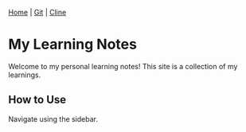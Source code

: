 [Home](README.md) | [Git](docs/git.md) | [Cline](docs/cline.md)

# My Learning Notes

Welcome to my personal learning notes! This site is a collection of my learnings.

## How to Use

Navigate using the sidebar.
